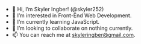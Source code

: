 - 👋 Hi, I’m Skyler Ingber! (@skyler252)
- 👀 I’m interested in Front-End Web Development.
- 🌱 I’m currently learning JavaScript.
- 💞️ I’m looking to collaborate on nothing currently.
- 📫 You can reach me at skyleringber@gmail.com.

<!---
skyler252/skyler252 is a ✨ special ✨ repository because its `README.md` (this file) appears on your GitHub profile.
You can click the Preview link to take a look at your changes.
--->

